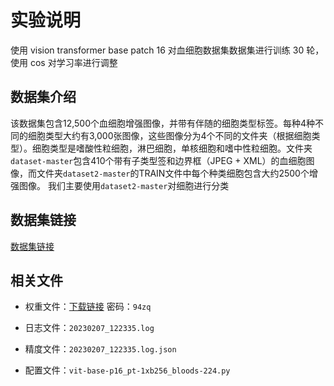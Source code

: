 # 实验说明

使用 vision transformer base patch 16 对血细胞数据集数据集进行训练 30 轮，使用 cos 对学习率进行调整



## 数据集介绍

该数据集包含12,500个血细胞增强图像，并带有伴随的细胞类型标签。每种4种不同的细胞类型大约有3,000张图像，这些图像分为4个不同的文件夹（根据细胞类型）。细胞类型是嗜酸性粒细胞，淋巴细胞，单核细胞和嗜中性粒细胞。文件夹`dataset-master`包含410个带有子类型签和边界框（JPEG + XML）的血细胞图像，而文件夹`dataset2-master`的TRAIN文件中每个种类细胞包含大约2500个增强图像。 我们主要使用`dataset2-master`对细胞进行分类

## 数据集链接

[数据集链接](https://aistudio.baidu.com/aistudio/datasetdetail/106627/0)



## 相关文件

- 权重文件：[下载链接](https://www.aliyundrive.com/s/3Vqk3n8gwJK)         密码：`94zq`

- 日志文件：`20230207_122335.log`
- 精度文件：`20230207_122335.log.json`
- 配置文件：`vit-base-p16_pt-1xb256_bloods-224.py`

